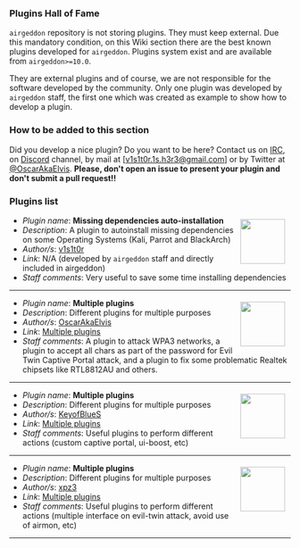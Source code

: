 ### Plugins Hall of Fame

`airgeddon` repository is not storing plugins. They must keep external. Due this mandatory condition, on this Wiki section there are the best known plugins developed for `airgeddon`. Plugins system exist and are available from `airgeddon>=10.0`.

They are external plugins and of course, we are not responsible for the software developed by the community. Only one plugin was developed by `airgeddon` staff, the first one which was created as example to show how to develop a plugin.

### How to be added to this section

Did you develop a nice plugin? Do you want to be here? Contact us on [IRC], on [Discord] channel, by mail at [v1s1t0r.1s.h3r3@gmail.com] or by Twitter at [@OscarAkaElvis]. **Please, don't open an issue to present your plugin and don't submit a pull request!!**

### Plugins list
<img src="https://avatars2.githubusercontent.com/u/17899365?s=400&u=5ac100b245b38d50f84efccef2a972722e1da04a&v=4" width="80" height="80" align="right" hspace="10" vspace="6"/>

 - _Plugin name_: **Missing dependencies auto-installation**
 - _Description_: A plugin to autoinstall missing dependencies on some Operating Systems (Kali, Parrot and BlackArch)
 - _Author/s_: [v1s1t0r]
 - _Link_: N/A (developed by `airgeddon` staff and directly included in airgeddon)
 - _Staff comments_: Very useful to save some time installing dependencies
____
<img src="https://avatars1.githubusercontent.com/u/5803348?s=460&u=d8ebe54df1b836b7892d14436ad89e48759ace51&v=4" width="80" height="80" align="right" hspace="10" vspace="6"/>

 - _Plugin name_: **Multiple plugins**
 - _Description_: Different plugins for multiple purposes
 - _Author/s_: [OscarAkaElvis]
 - _Link_: [Multiple plugins](https://github.com/OscarAkaElvis/airgeddon-plugins)
 - _Staff comments_: A plugin to attack WPA3 networks, a plugin to accept all chars as part of the password for Evil Twin Captive Portal attack, and a plugin to fix some problematic Realtek chipsets like RTL8812AU and others.
____
<img src="https://avatars0.githubusercontent.com/u/45725677?s=460&u=58e6515ddd2e224da7d5614ff2f3db2dd316214f&v=4" width="80" height="80" align="right" hspace="10" vspace="6"/>

 - _Plugin name_: **Multiple plugins**
 - _Description_: Different plugins for multiple purposes
 - _Author/s_: [KeyofBlueS]
 - _Link_: [Multiple plugins](https://github.com/KeyofBlueS/airgeddon-plugins)
 - _Staff comments_: Useful plugins to perform different actions (custom captive portal, ui-boost, etc)
____
<img src="https://avatars.githubusercontent.com/u/46419195?v=4" width="80" height="80" align="right" hspace="10" vspace="6"/>

 - _Plugin name_: **Multiple plugins**
 - _Description_: Different plugins for multiple purposes
 - _Author/s_: [xpz3]
 - _Link_: [Multiple plugins](https://github.com/xpz3/airgeddonplugins)
 - _Staff comments_: Useful plugins to perform different actions (multiple interface on evil-twin attack, avoid use of airmon, etc)

____

[v1s1t0r]: https://github.com/v1s1t0r1sh3r3
[OscarAkaElvis]: https://github.com/OscarAkaElvis
[KeyofBlueS]: https://github.com/KeyofBlueS
[xpz3]: https://github.com/xpz3
[Discord]: https://discord.gg/sQ9dgt9
[IRC]: https://web.libera.chat/
[@OscarAkaElvis]: https://twitter.com/OscarAkaElvis